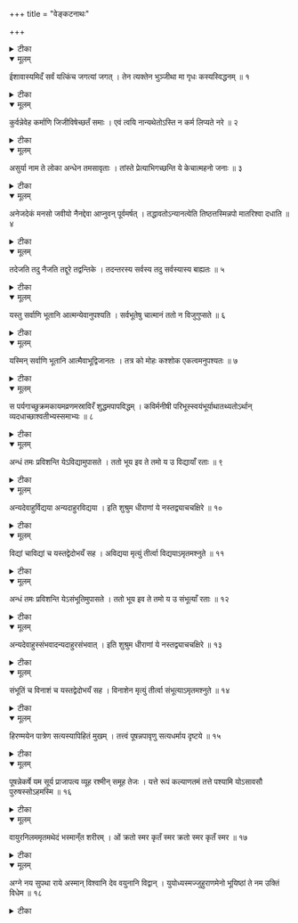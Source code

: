 +++
title = "वेङ्कटनाथः"

+++




<details><summary>टीका</summary>

॥ श्रीरस्तु ॥ श्रीमत्प्रणतार्तिहरवरदपरब्रह्मणे नमः ।  
श्रीमते हयग्रीवाय नमः । श्रीमते रामानुजाय नमः । श्रीमते निगमान्तमहादेशिकाय नमः ।  
  
श्रीमान्वेङ्कटनाथार्यः कवितार्किककेसरी । वेदान्ताचार्यवर्यो मे सन्निधत्तां सदा हृदि ॥  
  
कवितार्किकसिंहसर्वतन्त्रस्वतन्त्र-श्रीमद्वेदान्ताचार्यविरचितम्  
॥ ईशावास्योपनिषद्भाष्यम् ॥  
  
येनाऽऽवास्यमिदं सर्वं चेतनाचेतनात्मकम् । विशुद्धसद्गुणौघं तं वासुदेवमुपास्महे ॥ १ ॥  
सर्वेशानस्सहजमहिमा सर्वभूतान्तरात्मा सर्वान् दोषान् स्वयमतिपतन् सर्वविद्यैकवेद्यः ।  
कर्माध्यक्षः कलुषशमनः कोऽपि मुक्तोपभोग्यः सिद्धोपायः स्फुरति पुरुषो वाजिनां संहितान्ते ॥ २ ॥  
ईशावास्यमिदं सर्वमित्यादि यदनूच्यते । शिष्यं प्रति गुरोरेतद्ब्रह्मविद्यानुशासनम् ॥ ३ ॥  
संहितोदाहृतं सर्वं विनियोगपृथक्त्वतः । विद्यार्थं स्यादिति व्यङ्क्तुं निबन्धोऽस्य तदन्ततः ॥ ४ ॥
</details>



<details open><summary>मूलम्</summary>

ईशावास्यमिदँ सर्वं यत्किंच जगत्यां जगत् ।
तेन त्यक्तेन भुञ्जीथा मा गृधः कस्यस्विद्धनम् ॥ १
</details>



<details><summary>टीका</summary>

तत्र प्रथमम् अधिचिकारयिषितस्य (अचिद्विकाराधिष्ठितस्य) स्वतन्त्रात्मभ्रमादिपरिजिहीर्षया सर्वस्य परमपुरुषायत्तस्वरूपस्थितिप्रवृत्तित्वमभिप्रेत्याह - ईशावास्यमिदं सर्वं यत्किञ्च जगत्यां जगत् इति । इदं - तत्तत्प्रमाणसिद्धमीश्वरव्यतिरिक्तं चिदचिदात्मकम् । ईशा - 'ज्ञाज्ञौ द्वावजावीशनीशौ' इत्यादिषु जीवादत्यन्तविलक्षणतया प्रख्यातेन सर्वनियन्त्रा पुरुषोत्तमेन । वास्यम् - व्याप्यमित्यर्थः; सर्वाधारे स्वस्मिन् स्वेन वासनीयं वा । स्मर्यते हि - 'सर्वत्रासौ समस्तं च वसत्यत्रेति वै यतः । ततः स वासुदेवेति विद्वद्भिः परिपठ्यते ॥' इति । जगत्यामिति लोकान्तराणामुपलक्षणम् । जगत् - स्वरूपतो धर्मतो वाऽन्यथात्वं गच्छत् भोग्यभोक्तृरूपं वस्तुजातम् । अतदात्मकं किञ्चिदपि नास्तीति द्रढयितुं यत्किञ्चेति विशेष्यते । 'इन्द्रियाणि मनो बुद्धिस्सत्त्वं तेजो बलं धृतिः । वासुदेवात्मकान्याहुः क्षेत्रं क्षेत्रज्ञमेव च ॥ इति ह्युपबृंहितम् ।  
ननु 'रूढिर्योगमपहरति' इति न्यायादीशोऽत्र रुद्रः स्यात् । सर्वाद्युपपदाभावाच्च ॥ मैवम्; कारणविषयाकाशप्राणादिशब्दवत् रूढेरिह बाधितत्वात् । 'एको ह वै नारायण आसीत्; न ब्रह्मा नेशानः', 'अनपहतपाप्माऽहमस्मि नामानि मे धेहि' इत्यादिभिः असर्वकारणत्वेन कर्मवश्यत्वेन च सम्प्रतिपन्ने रुद्रे सर्वावास्यत्व-सर्वाधारत्वादेरसम्भवात् । तद्वत्तया प्रसिद्धे अनवच्छिन्नैश्वर्ये सर्वेश्वरे यौगिकोऽयं शब्दः प्रत्येतव्यः । यद्यपि प्रसिद्धवन्निर्देशाभावादाकाशादिवाक्यवैषम्यम्, तथाऽप्यैन्द्रीन्यायात् विरुद्धार्थविषयतयैव रूढिभङ्गोपपत्तिः । न चात्र 'सर्वत्वमाधिकारिकम्' इति न्यायः, सङ्कोचादृष्टेः ।   
प्रवाहेश्वरानेकेश्वरपक्षौ तु त्रैकालिकसर्वनिर्वाहकेश्वरप्रतिष्ठापकैः प्रमाणैः(णगणैः) प्रत्यूढौ ।   
अतः, 'पतिं विश्वस्यात्मेश्वरम्' इत्यादिप्रसिद्धानन्याधीनैश्वर्यम्, 'योऽसावसौ पुरुषः' इत्यनुवदिष्यमाणम्, ब्रह्मेशानजनकतयाऽनन्यथासिद्धवाक्यनिर्धारितम्, 'एष सर्वभूतान्तरात्मा अपहतपाप्मा दिव्यो देव एको नारायणः' इत्यादिषु सर्वान्तर्यामित्वेन प्रख्यातम्, तत एव, 'स ब्रह्मा स शिवः' इत्यादिषु विभूतिभूतानां ब्रह्मशिवेन्द्रादीनां 'विश्वमेवेदं पुरुषः' इत्यत्र विश्वस्येव विशेष्यतयोक्तं नारायणमेव सर्वस्यऽऽवासमीशं वक्तुमुचितमेतद्वाक्यमित्यलमन्यरूढिप्रसङ्गरहितासमस्तपदाध्ययनानभिज्ञाश्रोत्रियचोद्योपालम्भेन ॥  
एवं मुमुक्षोरीश्वरपारतन्त्र्यबोधमुत्पाद्य वैराग्यभूषितां वृत्तिमुपदिशति - तेन त्यक्तेन भुञ्जीथा मा गृधः कस्यस्विद्धनम् इति । तेन - जगता भोग्यताभ्रमविषयेण, त्यक्तेन - दोषभूयस्त्वदर्शनात् परित्यक्तेन उपलक्षितः सन् भुञ्जीथाः । अप्रतिषिद्धयोगधर्मोपयुक्तदेहधारणमात्रौपयिकं भोक्तव्यवर्गमित्यर्थप्रकरणाभ्यां सिद्ध्यति । यद्वा, सर्वावासत्वेन प्रकृतं निरतिशयभोग्यं वक्ष्यमाणोपायमुखेन भुञ्जीथाः इति योज्यम् । (कस्यस्वित्?) कस्यापि बन्धोरबन्धोर्वा धनं, मा गृधः - माऽभिकाङ्क्षः । आह च यमः किङ्करं प्रति 'परमसुहृदि' इत्यारभ्य, 'शठमतिरुपयाति योऽर्थतृष्णां(?) .... पुरुषपशुर्न स वासुदेवभक्तः' इति । इदं च धनायाप्रहाणं परमात्मेतरकृत्स्नविषयवैराग्योपलक्षणम् । स्मर्यते हि 'परमात्मनि यो रक्तो विरक्तोऽपरमात्मनि' इति ॥ १ ॥
</details>



<details open><summary>मूलम्</summary>

कुर्वन्नेवेह कर्माणि जिजीविषेच्छतँ समाः । 
एवं त्वयि नान्यथेतोऽस्ति न कर्म लिप्यते नरे ॥ २
</details>



<details><summary>टीका</summary>

एवं विदुषः फलसङ्गकर्तृत्वादित्यागयुक्तं नित्यनैमित्तिकरूपं (विद्याङ्गभूतं) कर्म यावज्जीवमनुष्ठेयमित्याह - कुर्वन्नेवेह कर्माणि जिजीविषेच्छतं समाः इति । ब्रह्मविदोऽपि यावद्विद्यापूर्ति जीवनमिष्टं भवतीति ज्ञापनाय सन्प्रयोगः । शतमिति च प्रायिक(प्रायशत)विषयम् । शतं समाः, जीवन् - अधिकारानुगुणानि कर्माणि कुर्वीतैव । न कदाचिदपि विद्याङ्गं कर्म परित्यजेदित्यर्थः । अस्य वाक्यस्य फलसाधनभूतस्वतन्त्रकर्मविषयत्वे विशेषहेत्वभावस्सूत्रितः 'नाविशेषात्' इति । अर्थान्तरं च प्रकरणाविरुद्धम् अनन्तरसूत्रोक्तम् 'स्तुतयेऽनुमतिर्वा' इति । भाष्यम् - (3-4-14) "वाशब्दोऽवधारणार्थः । 'ईशा वास्यमिदं सर्वम' इति विद्याप्रकरणात् विद्यास्तुतये सर्वदा कर्मानुष्ठानानुमतिरियम् । विद्यामाहात्म्यात्सर्वदा कर्म कुर्वन्नपि न लिप्यते कर्मभिरिति हि विद्या स्तुता भवति । वाक्यशेषश्चैतदेव दर्शयति, 'एवं त्वयि नान्यथेतोऽस्ति न कर्म लिप्यते नरे' इति" इति । त्वयि - ब्रह्मविद्याधिकारिणि एवमेवानुष्ठेयार्थः, इतोऽन्यथा नास्तीति व्यतिरेकेणोक्तं दृढीकारार्थम् । ननु ब्रह्मविदोऽपि कर्मानुष्ठानं स्वभावाद्बन्धकं स्यादित्यत्राह - न कर्म लिप्यते नरे इति । प्रस्तुतब्रह्मविदि नरे, 'अग्निहोत्रादि तु तत्कार्यायैव तद्दर्शनात्' इति विनियोगपृथक्त्वन्यायेन कर्म न स्वर्गादिफललेपहेतुर्भवति । विद्यानुपयुक्तकाम्यानां निषिद्धानां च विरक्तेन विवेकिना न बुद्धिपूर्वोपादानसम्भवः । सम्भावितानामपि केषाञ्चित् 'नाविरतो दुश्चरितात्' इत्यादिबलात् स्वानुगुणा निष्कृतिस्स्यात् । तदधिगमाधिकरणे (4-1-7) तु प्रामादिकानामेवाश्लेषः परविद्यावतामपि स्थापितः । ज्ञानाग्निदग्धाधिकारो विधिनिषेधानधिकारीति पक्षस्तु न वेदवित्सम्मतः ॥ २ ॥
</details>



<details open><summary>मूलम्</summary>

असुर्या नाम ते लोका अन्धेन तमसावृताः । 
तांस्ते प्रेत्याभिगच्छन्ति ये केचात्महनो जनाः ॥ ३
</details>



<details><summary>टीका</summary>

वक्ष्यमाणविद्यायां शीघ्रप्रवृत्त्यर्थम् - उक्तप्रकारब्रह्मवेदनविधुरतया वित्तैषणादियोगाच्च अन्यथाभवद्भिर्ज्ञानानुष्ठानैरात्मघातिनां निरयपातोऽवश्यम्भावीत्याह - असुर्या .... जना इति । असुर्याः - 'असुरस्य स्वम्' इति यत् । आसुरप्रकृतीनामनुभाव्या इत्यर्थः । नामेति प्रसिद्धौ । ते - नरकसंज्ञिता भीषणतमा लोकाः सन्ति । पुनस्तान् विशिनष्टि - अन्धेन तमसा वृताः । गाढेनान्धकारेण व्याप्ताः । तान् - आलोकप्रसङ्गरहितान्, ते - स्वात्मघातिनः । प्रेत्य - तदातनदेहादुत्क्रम्य । अभिगच्छन्ति - कार्त्स्न्येन निरन्तरं प्राप्नुवन्ति । ये के च - देवजातीया मनुष्यजातीया वा, तथा ब्राह्मणाः क्षत्रियादयो वा । आत्महनः - 'असन्नेव स भवति, असद्ब्रह्मेति वेद चेत्' इत्या(त्यादिनाऽऽ)म्नातामसत्कल्पतां स्वात्मानं नयन्तः । देहघा(पा)तमुखेन पातकवर्गोपलक्षणमि(णं त्वि)दम् । जनाः - जनिमन्तः । संसरन्त इत्यर्थः ॥ ३ ॥
</details>



<details open><summary>मूलम्</summary>

अनेजदेकं मनसो जवीयो नैनद्देवा आप्नुवन् पूर्वमर्षत् ।
तद्धावतोऽन्यानत्येति तिष्ठत्तस्मिन्नपो मातरिश्वा दधाति ॥ ४
</details>



<details><summary>टीका</summary>

सर्वावासत्वेन प्रस्तुतमीश्वरतत्त्वं विरुद्धवदभिलापव्यञ्जितेन विचित्रशक्तियोगेन विशदयति - अनेजदेकं मनसो जवीय इति । अनेजत् - अकम्पमानम् । एकम् - प्रधानभूतम्, स्वानधीनस्वसमानद्वितीयरहितं वा (स्वाधीनस्वसमानद्वितीयरहितं वा) (स्वाधीनं समानद्वितीयरहितं वा) (अस्वाधीनस्वसमानद्वितीयरहितम्), मनसो जवीयः - वेगवत्तरान्मनसोऽप्यतिशयितजवम् ।   
नन्विदं न जाघटीति निष्कम्पत्वं वेगवत्तरत्वं चेति । मैवं, तात्पर्यवृत्त्या सुघटितत्वात् । सर्वस्य स्वेन नित्यव्याप्तत्वादनेजत्, सर्वदा मनसो गोचरदेशमतिक्रम्य वृत्तेः मनसो जवीय इत्युपचर्यते । एवमुत्तरेष्वपि वाक्येषु भाव्यम् । नैनद्देवा आप्नुवन् पूर्वमर्षत् - एनत् - प्रकृतमेकतत्त्वं, पूर्वमर्षत् - प्रागेव सर्वान् प्राप्नुवत्, देवाः - हिरण्यगर्भादयः, नाप्नुवन् - एतावन्तं कालं न लेभिरे । विभुत्वेन नित्यप्राप्तमपि कर्मप्रतिबद्धज्ञानाः क्षेत्रज्ञाः विद्याधिगमात्पूर्वं स्वया बुद्ध्या न प्राप्नुवन्तीति न विरोधः । यथोक्तं छान्दोग्ये, 'तत् यथा हिरण्यनिधिमक्षेत्रज्ञा उपर्युपरि सञ्चरन्तो न विन्देयुः, एवमेवेमाः सर्वाः प्रजाः अहरहर्गच्छन्त्य एतं ब्रह्मलोकं न विन्दन्ति; अनृतेन हि प्रत्यूढाः' इति । तद्द्धावतोऽन्यानत्येति तिष्ठत् - 'यः पृथिव्यां तिष्ठन्', 'य आत्मनि तिष्ठन्' इत्यादिक्रमेण तत् सर्वत्र तिष्ठदेव धावतो गरुडादीन् अप्यत्येति । यावद्यावत् धावन्ति जविनः, तावतः परस्तादपि वर्तत इत्यर्थः । यथोच्यते 'वर्षायुतशतेनापि पक्षिराडिव सम्पतन् । नैवान्तं कारणस्येयात् यद्यपि स्यान्मनोजवः ॥' इति । अन्येषां क्वचित्तिष्ठतां धावदतिक्रमणं नास्तीति वैचित्री । अन्यदपि किञ्चिदाश्चर्यमित्याह - तस्मिन्नपो मातरिश्वा दधातीति । तस्मिन्नवस्थितः पतनप्र(अप्र)तिबन्धानुगुणकाठिन्यादिरहितोऽपि वायुः अपो बिभर्ति । सर्वाधारभूतेन सर्वेश्वरेण विधृतः सन् मातरिश्वा तच्छक्त्यैव पाथःपयोधरनक्षत्रग्रहतारकादिकं बिभर्तीत्युक्तं भवति । स्मर्यते हि - 'द्यौस्सचन्द्रार्कनक्षत्रं खं दिशो भूर्महोदधिः । वासुदेवस्य वीर्येण विधृतानि महात्मनः ॥' इति ॥ ४ ॥
</details>



<details open><summary>मूलम्</summary>

तदेजति तदु नैजति तद्दूरे तद्वन्तिके । तदन्तरस्य सर्वस्य तदु सर्वस्यास्य बाह्यतः ॥ ५
</details>



<details><summary>टीका</summary>

अनेजदेकं मनसो जवीयः इत्युक्तमर्थमादरान्मुखान्तरेणानुशास्ति - तदेजति तदु नैजतीति । तत् - व्याप्तं तत्त्वं पूर्वोक्तप्रकारेण जवीयस्त्वादिना, एजति - कम्पते । कम्पत इवेत्यर्थः । तदु नैजति - तदेव वस्तुवृत्त्या न कम्पते ।   
तद्दूरे तद्वन्तिके - तद्दूरे वर्तते । तदेव अन्तिके - अदूरे समीपे वर्तते । मूढप्रतिबुद्धपुरुषभेदापेक्षया विभोरेव दूरान्तिकवर्तित्वव्यपदेशः । यथाऽऽह शौनकः - 'पराङ्मुखानां गोविन्दे विषयासक्तचेतसाम् । तेषां तत्परमं ब्रह्म दूराद्दूरतरे स्थितम् ॥ तन्मयत्वेन गोविन्दे ये नरा न्यस्तचेतसः । विषयत्यागिनस्तेषां विज्ञेयं च तदन्तिके ॥' इति ।   
केचित्पदार्थाः कस्यचिदन्तर्भवन्ति, न बहिः । केचित् बहिर्भवन्ति, नान्तः । तदुभयव्यावृत्तिमाह - तदन्तरस्य सर्वस्य तदु सर्वस्यास्य बाह्यत इति । तत् - सर्वव्याप्तमुक्तं परं ब्रह्म । अस्य - विचित्रचिदचिद्रूपेण प्रमाणसिद्धस्य सर्वस्य वस्तुनः, अन्तर्भवति - अप्रतिघातादविभक्तदेशं वर्तत इत्यर्थः । तदेव सर्वस्यास्य बहिरपि भवति । परिमितानां पदार्थानां भावदेश इवाभावदेशेऽपि वर्तत इति यावत् । तदेतद्व्यक्तमुक्तं तैत्तिरीये सर्वपरविद्योपास्यविशेषनिर्धारणार्थे सहस्रशीर्षम् इत्यनुवाके - 'यच्च किञ्चिज्जगत्यस्मिन् दृश्यते श्रूयतेऽपि वा । अन्तर्बहिश्च तत्सर्वं व्याप्य नारायणः स्थितः ॥' इति ॥ ५ ॥
</details>



<details open><summary>मूलम्</summary>

यस्तु सर्वाणि भूतानि आत्मन्येवानुपश्यति । सर्वभूतेषु चात्मानं ततो न विजुगुप्सते ॥ ६
</details>



<details><summary>टीका</summary>

एवं सर्वस्य ब्रह्मात्मकत्वमुक्तम् । अथ तद्विदः साम्प्रतिकं प्रयोजनमाह - यस्तु .... जुगुप्सत इति । ब्रह्मविन्माहात्म्यविशेषद्योतनाय तुशब्दः । सर्वाणि भूतानि - ब्रह्मादिस्थावरान्तानि । अत्रात्मशब्दः सङ्कोचकाभावात् प्रकरणादर्थस्वभावाच्च सर्वान्तरात्मविषयः । पृथिव्यादिभिर्ध्रियमाणमपि तन्मुखेन परमात्मन्येव स्थितमित्येवकाराभिप्रायः । अनुपश्यति - अनुस्यूतं विशदं निध्यायति । सर्वभूतेषु चात्मानमिति व्याप्तिमात्रपरम् । तस्य तैर्धार्यत्वाभावात् । स इति प्रतिनिर्देशोऽध्याहार्यः । ततो न विजुगुप्सते - ब्रह्मात्मकत्वेनानुदृष्टेपु सर्वेषु स्वात्मविभूतिन्यायात् कुतश्चिदपि न विजुगुप्सते । क्वचिदपि निन्दां न करोतीत्यर्थः ॥ ६ ॥
</details>



<details open><summary>मूलम्</summary>

यस्मिन् सर्वाणि भूतानि आत्मैवाभूद्विजानतः । तत्र को मोहः कश्शोक एकत्वमनुपश्यतः ॥ ७
</details>



<details><summary>टीका</summary>

पुनरपि सर्वस्य ब्रह्मात्मकत्वं सामानाधिकरण्येन द्रढयन् तस्यानुदर्शनस्य सद्यः शोकनिवर्तकत्वमाह - यस्मिन् .... पश्यत इति । यस्मिन् - प्रणिधानसमये । विजानतः - स्वतन्त्रवस्तुभेदं सम्यगुपदिष्टेन मार्गेण (सद्गुरूपदिष्टेन) शास्त्रेण विविच्य जानतः । आत्मैव सर्वाणि भूतान्यभूत् - परमात्मैव सर्वविशिष्टः प्रतीतः इत्यर्थः । देवोऽहम् इत्यादिवत् लोकवेदमर्यादया शरीरात्मभावेन जगद्ब्रह्मसामानाधिकरण्ये सम्भवति बाधोपचारस्वरूपैक्यादिपक्षाः बहिष्कार्याः । तत्र - तदा, को मोहः - स्वतन्त्रात्मभ्रमादिलक्षणो मोहो न सम्भवतीत्यर्थः । कः शोकः - परविभूतिभूते सर्वस्मिन् निर्ममत्वसिद्ध्या पुत्रमरण-राज्यहरणादावपि न कश्चिच्छोकः स्यादित्यर्थः । यथाऽऽह - 'अनन्तं बत मे वित्तं यस्य मे नास्ति किञ्चन । मिथिलायां प्रदीप्तायां न मे किञ्चित्प्रदह्यते ॥' इति । एकत्वमनुपश्यतः - सर्वविशिष्टैक्यमनुपश्यतः ।   
न ह्ययमेकशब्द एकव्यतिरिक्ताभावपरः, 'ईशा वास्यमिदं सर्वम्' इति ईश्वरव्याप्तत्वेन प्रक्रान्तस्य कस्यचित् केनचिद्बाधाभावात् । सर्वभेदमिथ्यात्ववेदनावेदनयोः कथञ्चिदपि तादृशैक्योपदेशादिप्रवृत्त्ययोगाच्च । न चासौ परस्परविरुद्धानां स्वरूपैक्यप्रतिपादकः, सर्वव्याघातोत्सादने स्वपरमतविवेकादिविप्लवप्रसङ्गात् । विशिष्टैकत्व(विशेष्यैक्य)विवक्षा तु सर्वप्रमाणानुगुण्यात् भाव्यते । ततोऽपि वरमत्र प्रकृतसामानाधिकरण्यनिर्वाहानुगुणसम्बन्धविवक्षा । प्रयुज्यते हि सम्बन्धविशेषविवक्षया 'रामसुग्रीवयोरैक्यम्' इत्यादिष्वेकशब्दः ।   
एतौ च श्लोकौ यद्यपि मुक्तविषयतया नेतुं शक्यौ, तथाऽपि पूर्वानुगुण्यान्मुमुक्षुप्रशंसार्थत्वमुचितम् । ततश्च वैशद्यातिशयविवक्षया शास्त्रजन्यज्ञाने तन्मूलोपासनात्मकज्ञाने चानुदर्शनवाचोयुक्तिः । समाधिविशेषफलभूतस्त्वद्यतनः साक्षात्कारः उपायत्वेनाभिहितत्वान्नात्र प्रशंसनीयः । मोक्षोपायोपदेशपरेषु सर्वेषु वाक्येषु दर्शनशब्द उपासनविषय इति शारीरकभाष्ये प्रत्यपादि ॥ ७ ॥
</details>



<details open><summary>मूलम्</summary>

स पर्यगाच्छुक्रमकायमव्रणमस्राविरँ शुद्धमपापविद्धम् ।
कविर्मनीषी परिभूस्स्वयंभूर्याथातथ्यतोऽर्थान् व्यदधाच्छाश्वतीभ्यस्समाभ्यः ॥ ८
</details>



<details><summary>टीका</summary>

पुनरप्येनम् ईशेशितव्यतत्त्ववेदिनं वेदितव्यविशेषशोधनेन च विशिनष्टि - स पर्यगात् .... समाभ्यः इति ।  
सः - सर्वभूतान्तरात्मभूतब्रह्मदर्शी, पर्यगात् - पर्यगच्छत्; प्राप्नुयात् इत्यर्थः । 'ब्रह्मविदाप्नोति परम्' इति न्यायात् । समाधिलब्धेनानुभवेन प्राप्तवानिति सिद्धानुवादो वा, 'अत्र ब्रह्म समश्नुते' इतिवत् । शुक्रम् - अवदातं स्वप्रकाशरूपम् । अकायम् - सर्वशरीरकमपि कर्मकृतशरीररहितम् । अत एव अव्रणम् अस्नाविरञ्च । शुद्धम् - अनाघ्राताज्ञानादिदोषम् । अपापविद्धम् - अज्ञानादिकार्यकारणभूतपुण्यापुण्यरूपकर्मानालीढमित्यर्थः । 'न सुकृतं न दुष्कृतम्' इत्यारभ्य 'सर्वे पाप्मानोऽतो निवर्तन्ते' इति हि निगम्यते । एवमशेषहेयप्रत्यनीकः परमात्मा मुमुक्षोः प्राप्यः प्रापक उपास्यश्चेत्युक्तं भवति (उपास्यश्च स्यात्) ।   
स इत्युक्तमेव ब्रह्मविदमतीन्द्रियसर्वार्थदर्शित्वादिना विशिनष्टि । कविः - क्रान्तदर्शी । व्यासादिवत् परतत्त्व(तद्गुण)बोधनानुगुणप्रबन्धनिर्मातेति वाऽर्थः । मनस ईशित्री बुद्धिः मनीषा, तद्वान् मनीषी । अभ्यासवैराग्याभ्यां निगृहीतान्तःकरण इत्यर्थः । परिभूः - परितो भवतीति परिभूः - विद्यान्तरवतः सर्वान् अतिक्रम्य वर्तते । कामक्रोधलोभादीन् दुर्जयान् अरातीन् अभिभवतीति वा । स्वयम्भूः - अन्यनिरपेक्षसत्ताकः, नित्यात्मस्वरूपदर्शीति यावत् । याथातथ्यतोऽर्थान् व्यदधात् - परमपुरुषार्थतदुपायतद्विरोधिप्रभृतीन् सर्वान् पदार्थान् यथावद्विविच्य हृदयेन धृतवान् । शाश्वतीभ्यः समाभ्यः - यावद्ब्रह्मप्राप्ति सर्वप्रत्यूहशमनार्थमिति भावः ।   
यद्वा प्रथमान्तं च द्वितीयान्तं च पदजातं क्रमात् परावरात्मविषयतया व्याख्येयम् । तदा शुक्रम् इत्यादिकं सर्वोपाधिविनिर्मुक्तपरिशुद्धजीवपरम् । तमपि च, सः - परमात्मा, पर्यगात् - परितो व्याप्य स्थितः । कविः इत्यादिकं सुगमम् । याथातथ्यत इत्यादि । अर्थान् - कार्यपदार्थान्, शाश्वतीभ्यस्समाभ्यः - यावद्विलयमवस्थातुं, याथातथ्यतो व्यदधात् - न पुनरैन्द्रजालिकवत्केवलं प्रकाशितवान् ॥ ८ ॥
</details>



<details open><summary>मूलम्</summary>

अन्धं तमः प्रविशन्ति येऽविद्यामुपासते । ततो भूय इव ते तमो य उ विद्यायाँ रताः ॥ ९
</details>



<details><summary>टीका</summary>

एवं विचित्रशक्तिपरमात्मविषयां कर्माङ्गिकां विद्यामुपदिश्यानन्तरं केवलकर्मावलम्बिनः केवलविद्यावलम्बिनश्च निन्दन् वर्णाश्रमधर्मानुगृहीतया विद्ययैव निश्श्रेयसावाप्तिरित्याह - अन्धं तमः प्रविशन्ति येऽविद्यामुपासत इत्यादिना । ये - भोगैश्वर्यादिप्रसक्ताः, अविद्यां - कर्म, ज्ञानविधुरकर्ममात्रम् । 'अविद्या कर्मसंज्ञाऽन्या तृतीया शक्तिरिष्यते' इति हि स्मर्यते । उपासते - एकान्तमनसोऽनुतिष्ठन्तीत्यर्थः । अन्धम् - अतिगाढम् । तमः - अज्ञानम्, त्रिवर्गाभिषङ्गात् नान्तरीयकं नारकं तमो वा । केवलकर्मनिरतानां दुःखानुवृत्तिमधीयते च आथर्वणिकाः - 'प्लवा ह्येते अदृढा यज्ञरूपा अष्टादशोक्तमवरं येषु कर्म । एतच्छ्रेयो येऽभिनन्दन्ति मूढाः जरामृत्यू ते पुनरेवापियन्ति ॥' इति ।   
ततो भूय इव ते तमो य उ विद्यायां रताः - कर्ममात्रनिष्ठप्राप्यादन्धतमसादधिकं तमः स्वाधिकारोचितकर्मपरित्यागेन विद्यामात्रे रताः प्रविशन्ति । इवशब्दस्तमस इयत्ताया दुर्ग्रहत्वं द्योतयति । उकार उत्तरपदेनान्वेतव्यः । विद्यायामेव रताः इत्यर्थः ॥ ९ ॥
</details>



<details open><summary>मूलम्</summary>

अन्यदेवाहुर्विद्यया अन्यदाहुरविद्यया । इति शुश्रुम धीराणां ये नस्तद्व्याचचक्षिरे ॥ १०
</details>



<details><summary>टीका</summary>

किं तर्हि मोक्षसाधनमित्यत्राह - अन्यदेवाहुर्विद्ययाऽन्यदाहुरविद्ययेति । अत्र व्यत्ययानुशासनात् पञ्चम्यर्थे तृतीया, अन्यथा अनन्वयात् । अन्यदेवाहुस्सम्भवात् इति वक्ष्यमाणसारूप्याच्च । एवं केवलकर्मणः कर्मनिरपेक्षविद्यातश्चान्यत् मोक्षसाधनमित्युक्तं भवति । आहुः - पूर्वाचार्या इति शेषः । औचित्यादुपनिषद इति वा । पूर्वपूर्व(सत्)सम्प्रदायसिद्धोऽस्माकमयमर्थ इत्याह - इति शुश्रुम धीराणां ये नस्तद्विचचक्षिरे । ये - पूर्वाचार्याः, नः - प्रणिपातादिभिः सम्यगुपसन्नानामस्माकम्, तत् - मोक्षसाधनम्, विचचक्षिरे - विविच्योपादिक्षन् । तेषां धीराणाम् - परमात्मध्यानपराणाम् । वचनमित्यध्याहार्यम् । नटस्य शृणोतीतिवद्वा कथञ्चित् पञ्चम्यर्थे षष्ठी । इति शुश्रुम - एवम्प्रकारमश्रौष्म । ब्रह्मविद्याया दुरवगाहत्वेन निश्शेषग्रहणाशक्यत्वाभिप्रायोऽत्र लिडुत्तमः ॥ १० ॥
</details>



<details open><summary>मूलम्</summary>

विद्यां चाविद्यां च यस्तद्वेदोभयँ सह । अविद्यया मृत्युं तीर्त्वा विद्ययाऽमृतमश्नुते ॥ ११
</details>



<details><summary>टीका</summary>

अन्यदिति सङ्ग्रहेणोक्तं विवृणोति - विद्यां चाविद्यां च यस्तद्वेदोभयं सहेति । यः - यथावस्थितोपदेशवान्, विद्याम् - परमात्मोपासनरूपाम्, अविद्याम् - तदङ्गभूतकर्मात्मिकां, च तदुभयम् - परस्परविरोधप्रसङ्गरहितम् । सह वेद - अङ्गाङ्गिनोरप्यनुष्ठेयत्वसाम्यादुभयं सह वेदेत्यविशेषेण वेदनीयतोक्तिः, न पुनर्हेयोपादेययोः ज्ञातव्यत्वसाम्यात् ॥ पूर्वमविद्याया निन्दनात् तदौचित्यमिति चेत्, तर्हि विद्याया अपि निन्दिततया हेयद्वयसमुच्चयोक्तिप्रसङ्गः । तथा सत्युत्तरवाक्यमपि विघटेत, अविद्यया मृत्युं तीर्त्वा विद्ययाऽमृतमश्नुत इति । अय(तदय)मर्थः - विद्याङ्गतया चोदितकर्मणा, मृत्युम् - ज्ञानसङ्कोचरूपमृतिहेतुं प्राक्तनं कर्म । तीर्त्वा - निरवशेषमुल्लङ्घ्य । विद्यया - पूर्वोक्तपरमात्मानुदर्शनरूपया, अमृतमश्नुते - 'एतदमृतमभयमेतद्ब्रह्म' इत्यादिषु सर्वदोषरहितत्वेन प्रतीतं परमात्मानं प्राप्नोतीत्यर्थः (तीति?) । अत्रामृतशब्दस्य मोक्षपरत्वेऽपि न पुनरुक्तिः । मृत्युं तीर्त्वेत्यस्योपायविरोधितरणपरत्वात्, अमृतमश्नुत इति प्राप्तिविरोधिनिवृत्तिलाभोक्तेः ।   
अत्र 'अविद्यया मृत्युं प्राप्य स्थिताः' इति व्याचक्षाणाः निर्बाधं पदवाक्यस्वारस्यमुपबृंहणं च प्रस्मृत्य स्वाविद्यया स्वयमेव मृत्युं प्राप्य स्थिताः । एतदेव वाक्यमनुसंहितं वैष्णवे पुराणे - 'इयाज सोऽपि सुबहून् यज्ञान् ज्ञानव्यपाश्रयः । ब्रह्मविद्यामधिष्ठाय तर्तुं मृत्युमविद्यया ॥' इति । इह त्वविद्याशब्दः प्रकरणादौचित्याच्च विद्याङ्गकर्मविषय इत्यभाषि भाष्यकारैः, 'अत्राविद्याशब्दाभिहितं वर्णाश्रमविहितं कर्म', 'मृत्युतरणोपायतया प्रतीता अविद्या विद्येतरत् विहितं कर्मैव' इति । विद्यां पर्युदस्यन् अयमविद्याशब्दः क्षत्रियादिविषयाब्राह्मणशब्दादिवत् आसन्नतदन्यवृत्तिरन्तरङ्गकर्मविषय इति भावः । एवं, 'तपो विद्या च विप्रस्य निःश्रेयसकरावुभौ । तपसा कल्मषं हन्ति विद्ययाऽमृतमश्नुते ॥' इत्याद्युपबृंहणान्यपि सुसङ्गतानि भवेयुः ।  
ये पुनरिह विद्याकर्माख्यसाधनद्वयसमुच्चयं मृत्युतरणामृतत्वप्राप्तिरूपसाध्यद्वित्वं च वर्णयन्ति, तेषां कर्मज्ञानयोरङ्गाङ्गिभावं विद्ययैव मृत्युतरणं च व्यक्तं प्रतिपादयद्भिः श्रुतिस्मृतिसूत्रगणैर्यथाभाष्यमुत्तरं देयम् । विषमसमुच्चयवादेऽपि यथाभागं (गमम्) सन्निपत्योपकारकत्वसम्भवे गत्यन्तरगमनिका नीतिविद्भिर्न सम्मन्यते ॥ ११ ॥
</details>



<details open><summary>मूलम्</summary>

अन्धं तमः प्रविशन्ति येऽसंभूतिमुपासते । ततो भूय इव ते तमो य उ संभूत्याँ रताः ॥ १२
</details>



<details><summary>टीका</summary>

तदेवमुपास्यं परमात्मतत्त्वं साङ्गतदुपासनरूपं च परमहितं परमपुरुषार्थपर्यन्तमुपदिश्य, अनन्तरं त्रिभिः श्लोकैः प्रतिबन्धनिवृत्ति-परब्रह्मानुभवरूपयोः फलपर्वणोः समुच्चित्यानुसन्धानं विद्याङ्गत्वेनोपादेयमित्युच्यते । तत्र प्रथममेकैकमात्रानुसन्धानं निन्दति - अन्धं तमः .... रता इति । 'एतमितः प्रेत्याभिसम्भविताऽस्मि', 'धूत्वा शरीरमकृतं कृतात्मा ब्रह्मलोकमभिसम्भवानि' इत्यादिषु ब्रह्मप्राप्तिरूपा सम्भूतिरुक्ता । तां पर्युदस्यन् अयमसम्भूतिशब्दः तदासन्नप्रतिबन्धविनाशमभि(सं)धत्ते । 'सम्भूतिं च विनाशं च' इत्यपि ह्यनन्तरमुच्यते । न चात्रासम्भूतिशब्देन सम्भूतेरनुत्पत्तिः विनाशो वा प्रतिपाद्यः, अमृतप्राप्तिहेतुतयोक्तायाः सम्भूतेः प्रागभावस्य प्रध्वंसस्य वा मृत्युतरणहेतुत्वेन वक्तुमयुक्तत्वात् । अत्रापि तरतेः प्राप्तिवचनत्वं पूर्ववत् प्रतिक्षेप्यम् ॥ १२ ॥
</details>



<details open><summary>मूलम्</summary>

अन्यदेवाहुस्संभवादन्यदाहुरसंभवात् । इति शुश्रुम धीराणां ये नस्तद्व्याचचक्षिरे ॥ १३
</details>



<details><summary>टीका</summary>

अन्यदेवेति । अत्र तच्छब्दः समुच्चित्यानुसन्धेयतया वक्ष्यमाणद्वितयं वक्ति ॥ १३ ॥
</details>



<details open><summary>मूलम्</summary>

संभूतिं च विनाशं च यस्तद्वेदोभयँ सह । विनाशेन मृत्युं तीर्त्वा संभूत्याऽमृतमश्नुते ॥
 १४
</details>



<details><summary>टीका</summary>

अत्रापि अन्यत् इत्युक्तं विवृण्वन् विद्याङ्गमुभयानुसन्धानमाह - सम्भूतिं .... सहेति । तस्यैव फलप्रदर्शनेनावश्यकर्तव्यतां स्थापयति - विनाशेन ..... अश्नुत इति । अनुसन्धीयमानेन विनाशेन प्रतिबन्धमपोह्य, सम्भूत्याऽनुसन्धीयमानया ब्रह्म प्राप्नोति । सम्भूतिविनाशानुसन्धानरूपेऽङ्गे स्तुत्यर्थं यथोचितमङ्गिफलनिर्देशः । यद्वा विनाशेन मृत्युं तीर्त्वा इति पूर्वोक्तसरूपशब्दे विरूपार्थपरिहाराय विनाशशब्देन मानदम्भादीनां, हिंसास्तेयादीनां बहिर्मुखेन्द्रियवृत्तीनां च विनाशो विवक्षितः । अतो विरुद्धनिवृत्तिरूपाङ्गसेवनेन समाधिविरोधिपापमपाकृत्य समाधिनिष्पत्तिरूपब्रह्मसम्भूत्या तदेवाश्नुते ।   
अत्र सम्भूतिविनाशशब्दाभ्यां सृष्टिप्रलयादिविवक्षया मृत्युतरणामृतप्राप्तिरूपफलविभागवचनस्यौचित्यलवोऽपि नोपलभ्यते ॥ १४ ॥
</details>



<details open><summary>मूलम्</summary>

हिरण्मयेन पात्रेण सत्यस्यापिहितं मुखम् । तत्त्वं पूषन्नपावृणु सत्यधर्माय दृष्टये ॥ १५
</details>



<details><summary>टीका</summary>

अथ एवं फलपर्यन्तसाङ्गब्रह्मविद्यानिष्ठस्यानुसन्धेया मन्त्रा उपदिश्यन्ते । तेषु च पूषादिशब्दाः सर्वशब्दवाच्यं परमात्मानमनुसन्दधतां तद्देवताप्रणाड्या साक्षाद्वा तत्पर्यन्ताः । अत्र हि यमसूर्यादिशब्दानामेकविषयत्वं स्वरसगतं तथासत्येवोपपद्यते । तत्र प्रथमेन मन्त्रेण पूषशब्दविवक्षितं भगवन्तं प्रति प्रस्तुतां समाधिप्रतिबन्धनिवृतिं प्रार्थयते - हिरण्मयेन .... दृष्टये इति ।   
सत्यशब्दोऽत्र जीवपरः । 'सत्यं चानृतं च सत्यमभवत्', 'अथ नामधेयं सत्यस्य सत्यम्; प्राणा वै सत्यम्; तेषामेष सत्यम्' इत्यादिषु जीवेऽपि तत्प्रयोगात् । तस्य मुखम् - अनेकेन्द्रियावष्टम्भतया मुखवदवस्थितं मनः, हिरण्मयेन पात्रेण अपिहितं - रागात्मकतया हिरण्मयसदृशेन रजोमयेन पात्रेण परमात्मविषयवृत्तिप्रतिरोधकेन च्छादितम् । हृदि सन्निहिते परमात्मविषये निरुद्धवृत्तिकमित्यर्थः । रजःकथनं तमसोऽप्युपलक्षणम् । हिरण्मयशब्देन कर्माधीनभोग्यवर्गप्रदर्शनं वा । तत् - जीवस्य मुखस्थानीयं मनः, पूषन् - आश्रितपोषणस्वभाव, अपावृणु - निरस्तपिधानं कुरु । कस्य हेतोः? सत्यधर्माय दृष्टये । सत्यस्य जीवस्य धर्मभूताय पूर्वोक्तब्रह्मानुभवदर्शनायेत्यर्थः ॥ १५ ॥
</details>



<details open><summary>मूलम्</summary>

पूषन्नेकर्षे यम सूर्य प्राजापत्य व्यूह रश्मीन् समूह तेजः ।
यत्ते रूपं कल्याणतमं तत्ते पश्यामि योऽसावसौ पुरुषस्सोऽहमस्मि ॥ १६
</details>



<details><summary>टीका</summary>

पुनरपि तया दृष्ट्या द्रष्टव्यं विशिंषन् दृष्ट्यनुगुणमभ्यर्थयते - पूषन्नेकर्षे .... पश्यामि इति ।   
एकर्षे - अद्वितीयातीन्द्रियद्रष्टः । यम - सर्वान्तर्यामिन् । सूर्य - स्वभक्तबुद्धीनां सुष्ठु प्रेरक । प्राजापत्य - प्रजापतिप्रसूतस्य सर्वस्यान्तर्यामिन् । अविवक्षितप्रत्ययार्थो वा प्राजापत्यशब्दः । प्रजानां पत इत्यर्थः । व्यूह रश्मीन् समूह तेजः - स्वस्वरूपप्रकाशानौपयिकान् स्वोग्ररश्मीन् व्यपोह; प्रभात्मकं च तेजः समूढं कुरु । यत् - आदित्यवर्णम् इत्यादिप्रसिद्धम्, सर्वेभ्यः कल्याणेभ्योऽतिशयितकल्याणं शुभाश्रयभूतं ते दिव्यं रूपं, तत् पश्यामि । अत्र वर्तमानव्यपदेशः उत्तरवाक्यवत् तात्कालिकानुसन्धानानुवादः । प्रार्थनाप्रकरणानुरोधे तु व्यत्ययेन, पश्येयमिति लिङर्थो ग्राह्यः । (ते इत्यस्य) पुनरुक्तिः तदसाधारण्यज्ञापनार्था । त्वदर्थं पश्यामीति वा निरुपाधिकशेष(षि)त्वानुगुणोक्तिः ।  
अथान्तरात्मनोऽहङ्ग्रहेणानुसन्धान(णोपासन)माह - योऽसावसौ पुरुषः सोऽहमस्मि इति । वीप्सा अत्यादरव्यञ्जनार्था । यद्वा 'योऽसावतीन्द्रियग्राह्यः सूक्ष्मोऽव्यक्तस्सनातनः । सर्वभूतमयोऽचिन्त्यः स एष स्वयमुद्बभौ ॥' इत्यादिवाक्यच्छायया यत्तच्छब्दाभ्यामदश्शब्दौ विभज्यान्वेतव्यौ । तौ च सर्वेन्द्रियदूरत्वप्रमाणप्रसिद्धत्वद्योतनार्थौ । पुरुषः - पूर्णत्व(पुरिशयत्व)पूर्वसत्त्वादिगुणकः आदित्यवर्णविग्रहविशिष्टः सर्ववेदपठितानन्यपरपुरुषसूक्तादिप्रसिद्धो महापुरुषः । सोऽहमस्मि - अहंशब्दोऽत्र जीवद्वारा तदन्तरात्मपर्यन्तः । अत एव अस्मीत्यपि प्रत्यग्रूपस्वविशिष्टे परमात्मनि विश्राम्यति । 'अस्मद्युत्तमः' इत्येतावदेव ह्यनुशिष्टम्; न पुनरस्मच्छब्दस्य प्रत्यगात्मद्वारा परमात्मपर्यन्ततायामुत्तमनिवृत्तिः । एवं 'तत्त्वमसि' इत्यादिष्वसिशब्दोऽपि निर्वाह्यः । तत्र हि, 'युष्मद्युपपदे समानाधिकरणे स्थानिन्यपि मध्यमः' इत्येतावदेव हि स्मर्यते । न तु युष्मच्छब्दस्य स्वाभिमुखचेतनद्वारा तदन्तर्यामिपर्यन्तत्वे मध्यमनिवृत्तिः । लोके हि अहं त्वमस्मि, त्वमहमसीत्याद्युपचारप्रयोगेषु उद्देश्यानुसारेण मध्यमोत्तमयोर्व्यवस्था । तद्वदत्रापि, 'त्वं वा अहमस्मि भगवो देवते' इत्यादिषु युष्मदस्मदोः सहप्रयोगेऽपि व्यवस्थोपपद्यते; उद्देश्यविषययोरेवात्र युष्मदस्मच्छब्दयोरुपपदत्वेन सूत्रकृदभिप्रेतत्वात् । भाष्ये तु तत्त्वमसिनिरूपणावसरे 'नात्र किञ्चिदुद्दिश्य किमपि विधीयते' इत्युक्तिरप्राप्तांशनिषेधाभिप्राया व्यक्ता; उपसंहारत्वोपपादनात् ।   
ये पुनः 'तत्त्वमसि', 'सोऽहमस्मि' इत्यादिषु कार्यकारणोपाध्याकारविधूननेन निर्विशेषस्वरूपैक्यं वाक्यवेद्यमाहुः, तेषाम् असिवत् अस्मिरपि खण्डकः । श्रोतर्यनुसन्धातरि च युष्मदस्मदी हि परित्यक्ते । न ह्यसिना कश्चित् प्रतिबोधनीयः; न च कश्चिदस्मिना विशिष्यानुसन्धेयः । विधूननीयोपाधिविषयव्युत्पत्तिमच्छब्दसन्निधिमात्रोपजीवनेन क्व(कथं)चिन्मध्यमोत्तमसम्पत्तिरिति चेत् - ततो वरमपरित्यक्तप्रवृत्तिनिमित्तमास्माकं निर्वहणमनुसर्तुम् ।   
सन्मात्रस्यांशिनः अंशद्वयविशिष्टताप्रतिपादनं वदतामपि, सन्मात्रविवक्षायामत्र (तावन्मात्रविवक्षयाऽत्र) वाक्ये त्वमहम्भावायोगात्, त्वन्ताऽहन्ताविशिष्टं सदिति विशिष्टविवक्षायामपि प्रथमपुरुषोपनिपातप्रसङ्गात्, दृश्ययोश्च (अत्रत्ययोश्च) युष्मदस्मदर्थयोः, मृत्पिण्डांशे मणिक इव घटशरावाकारयोः, सदंशभूतेश्वराकारेऽपि समन्वययोगात्, त्वमहमर्थयोः सत्ताद्याकारस्य नित्यप्रतिपन्नतया विशेषतोऽनिर्दे(नुपदे)श्यत्वादननुसन्धेयत्वाच्च न कथञ्चिदपि 'तत्त्वमसि', 'सोऽहमस्मि' इत्यादेर्निर्वाहः शक्यः ।   
दृष्टिविधिस्तु मोक्षार्थविद्यासु वेदान्तवेदिना नाङ्गीक्रियते । यद्यप्यत्र 'त्वं राजाऽसि, अहं राजाऽस्मि' इत्यादिवत् तादधीन्याद्युपचारविवक्षया(क्षायां) मध्यमोत्तमयोः सामञ्जस्यं, तथाऽपि लोकवेदयोः चेतनपर्यन्तदेवमनुष्यादिव्यवहारन्यायेन जातिगुणशब्दगतिलाभात् तदुपेक्षा ।   
नन्वेवं पुरुषाख्यस्वेतरात्मसामानाधिकरण्यक्लेशं परित्यज्य, 'योऽसावसौ पुरुषः सोऽहमस्मि' इति परिशुद्धस्वरूपमात्रानुसन्धानपरमिदं वाक्यमस्तु ॥ मैवम्; 'तत्त्वमसि', 'त्वं वा अहमस्मि' इत्यादिषु तदनुपपत्तेः अत्रापि तत्समानन्यायतया तथैवानुसन्धानस्यौचित्यात् । ब्रह्मात्मकोऽहमस्मि इति परविद्याङ्गभूतस्वात्मानुसन्धानपरत्वेऽपि तच्छब्देन तादधीन्यादिकं लक्षणीयं स्यात् ॥ १६ ॥
</details>



<details open><summary>मूलम्</summary>

वायुरनिलममृतमथेदं भस्मान्ँत शरीरम् । ओं क्रतो स्मर कृतँ स्मर क्रतो स्मर कृतँ स्मर ॥ १७
</details>



<details><summary>टीका</summary>

अनन्तरं तु परिशुद्धात्मस्वरूपमुच्यते - वायुरनिलममृतम् इति । विद्याकर्मानुसारेण तत्रतत्र गन्तृत्वात् वायुः । निलयनरहितत्वात् क्वचिदपि व्यवस्थितत्वाभावाच्च अनिलम् । अमृतम् - म्रियमाणेऽपि देहसन्ताने स्वयममृतम् । इदं विजरत्वादीनामप्युपलक्षणम् । परिशुद्धजीवविषये प्रजापतिवाक्येऽपि 'विजरो विमृत्युर्विशोकः' इत्यादिसहपाठात् ।   
अत्र 'वायुश्चान्तरिक्षं चैतदमृतम्' इत्यादिपरामर्शात् वाय्वादिशब्दानां भूतद्वितीयविषयत्वं न शङ्कनीयम्; पूर्वापराभ्यामसङ्गतेः । यद्यप्यमीषां परमात्मविषयत्वं विशिष्टवृत्त्या योगतो वा युज्यते, तथाऽपि वरमिह नश्वरस्य देहस्यानन्तरं वचनात् तद्व्यावृत्तप्रत्यगात्मपरत्वम् । प्राणविषयत्वेऽप्यत्र मन्दं प्रयोजनम् । श्वेताश्वतरीयाश्च भोक्तृभोग्यनियन्तॄणां विवेचने भोक्तृशब्दविवक्षितं प्रत्यगात्मानममृतशब्देनाऽऽमनन्ति 'क्षरं प्रधानममृताक्षरं हरः क्षरात्मानावीशते देव एकः' इति, 'क्षरं त्वविद्या ह्यमृतं तु विद्या विद्याविद्ये ईशते यस्तु सोऽन्यः' इति च ।   
एवं प्रत्यगात्मस्वरूपस्य 'न जायते म्रियते वा विपश्चित्' इत्यादिप्रसिद्धममृतत्वमभिधाय क्षेत्रज्ञशरीरस्य मृतिमत्त्वमवश्यम्भावीत्याह - अथेदं भस्मान्तं शरीरमिति । प्रकृतादर्थादर्थान्तरविवक्षया अथशब्दः; आत्मोत्क्रमणानन्तर्यार्थो वा; कर्मवश्यकार्त्स्न्यपरो वा । तथा च स्मर्यते - 'गङ्गायां सिकता धारा यथा वर्षति वासवे । शक्या गणयितुं लोके न व्यतीताः पितामहाः ॥' इति; 'ब्रह्मादिषु प्रलीनेषु' इत्यादि च । इदमिति विशेषणं नित्यत्वेन प्रमाणसिद्धानां नित्यमुक्तेश्वरशरीराणां व्यवच्छेदार्थम् । भस्मान्तमिति संस्कारमात्रव्यञ्जकम् । कीटान्तत्वादेरप्यन्यत्र प्रसिद्धस्योपलक्षणं वा । शरीरशब्दे व्युत्पत्तिनिमित्तानुसारेण विशरणस्वभावत्वं गम्यते ।   
एवं 'भोक्ता भोग्यं प्रेरितारं च मत्वा' इति क्रमेण चिदचिद्विवेकमुक्त्वा प्रेरितारं प्रकृतं महापुरुषं प्रणवेनोपादत्ते - ओमिति । यथाऽऽमनन्त्याथर्वणाः 'यः पुनरेतं त्रिमात्रेण ओमित्यनेनैवाक्षरेण परं पुरुषमभिध्यायीत' इति । उक्तं च योगानुशासने 'क्लेशकर्मविपाकाशयैरपरामृष्टः पुरुषविशेष ईश्वरः । स पूर्वेषामपि गुरुः कालेनानवच्छेदात् । तस्य वाचकः प्रणवः ।' इति । आह च सर्वज्ञः - 'ओमित्येवं सदा विप्राः पठध्वं ध्यात केशवम्' इति । स्वयं चागायत् 'ओमित्येकाक्षरं ब्रह्म व्याहरन् मामनुस्मरन्' इति । एवं सर्वत्र द्रष्टव्यम् ।   
अथ क्रतुरूपिणं भगवन्तं ज्ञानयज्ञगोचरमभिमुखीकुर्वन् तदनुग्रहं याचते - क्रतो स्मर कृतं स्मरेति । क्रतो - क्रत्वात्मक । यथाऽऽह - 'अहं क्रतुरहं यज्ञः' इति । 'यथाक्रतुरस्मिन् लोके पुरुषो भवति, तथेतःप्रेत्य भवति । स क्रतुं कुर्वीत', 'एवङ्क्रतुर्ह' इत्यादिष्विवात्रापि प्रकरणादेव क्रतुशब्द उपासनपरो वा । तद्गोचरे तु भगवति तच्छब्द उपचारात् । स्मर - सानुग्रहया बुद्ध्या विषयीकुरु । 'स्नेहपूर्णेन मनसा किं न (यन्नः) स्मरसि केशव' इतिवत् । उक्तञ्च भगवता - 'स्थिते मनसि' इत्यारभ्य 'ततस्तं म्रियमाणं तु काष्ठपाषाणसन्निभम् । अहं स्मरामि मद्भक्तं नयामि परमां गतिम् ॥' इति । सर्वदा सर्वं साक्षात्कुर्वतः स्मर्तृत्ववचनमिह पूर्वकृतप्रत्यवेक्षणाभिप्रायम् । कृतं स्मरेत्यत्रापि तथैव विवक्षा । मत्कृतं यत्किञ्चिदनुकूलमनुसन्धाय कृतज्ञस्त्वं मां रक्षेति भावः । एतावदन्तं त्वत्कृतमानुकूल्यं प्रतिसन्धाय त्वमेव शेषपूरणं कुर्विति वा । स्मरन्ति हि - 'जायमानं हि पुरुषम्' इत्यादि । स्वयमप्याह - 'तेषां सततयुक्तानाम्' इत्यादि । क्रतो स्मर कृतं स्मर इत्यावृत्तिरुक्तार्थे त्वरातिशयात्(शयं द्योतयति) ॥ १७ ॥
</details>



<details open><summary>मूलम्</summary>

अग्ने नय सुपथा राये अस्मान् विश्वानि देव वयुनानि विद्वान् ।
युयोध्यस्मज्जुहुराणमेनो भूयिष्ठां ते नम उक्तिं विधेम ॥ १८
</details>



<details><summary>टीका</summary>

पुनरप्यग्निशब्दवाच्यं भगवन्तं स्वापेक्षितं प्रापयेत्याह - अग्ने नय ....विधेम इति । अग्ने - अग्निशरीरक; 'यस्याग्निः शरीरम्' इत्यन्तर्यामिब्राह्मणम् । 'साक्षादप्यविरोधं जैमिनिः' इति न्यायात् अग्रनयनादिगुणयुक्तेति वा । नय - प्रवर्तयेत्यर्थः । सुपथा - शोभनेन मार्गेण । प्रतिषेधस्पर्शरहितेनोपायेनेति यावत् । राये - विद्यार्थशरीरसंरक्षणत्वदर्चनाद्यनुगुणाय धनाय । यद्वा (अर्थ)प्रकरणानुगुण्यात् 'अतस्करकरग्राह्यमराजकवशंवदम् । अदायादविभागार्हं धनमार्जय सुस्थिरम् ॥', 'अनन्तं बत मे वित्तम्' इत्यादिषूक्तमलौकिकं धनमिह विवक्षितम् । एक एव मन्त्रः प्रकरणादिभिर्विशेषितस्तत्तदनुगुणमर्थं विवक्षतीति सम्यङ्न्यायविदः । अस्मान् - त्वदनन्यभावान् अनन्यगतींश्च । विश्वानि देव वयुनानि विद्वान् - देव - अस्मदपेक्षितप्रदानानुरूपविचित्रक्रीडायुक्त । विश्वानि वयुनानि - सर्वाणि ज्ञानानि । 'माया वयुनं ज्ञानम्' इति नैघण्टुकाः । अतो ज्ञानमुखेनोपायविशेषा इह वयुनशब्देन विवक्षिताः । सर्वान् - तत्तदधिकारानुगुणान् चतुर्विधपुरुषार्थोपायान् यथावत् विद्वान् त्वमविदुषोऽस्मान् नेतुमर्हसीति भावः । युयोध्यस्मज्जुहुराणम् - बन्धनात्मकतया अचिन्त्यप्रकारकौटिल्यवत्तया वा बाधमानमित्यर्थः । एनः - अकृत्यकरणकृत्याकरणादिरूपं त्वदनुभवादिप्रतिबन्धकम्, अस्मत् - अस्मत्तः, युयोधि - पृथक्कुरु, विनाशयेत्यर्थः । भूयिष्ठां ते नमउक्तिं विधेम - 'अनन्यगतिः' इत्यादिगुणैरावृत्तितश्च भूयसीं नमउक्तिं ते विदध्महे । व्यत्ययो हि बहुलमनुशिष्टः । नमउक्तेरनुवृत्तिं वा नाथं प्रति नाथते । 'नम इत्येव वादिनः' इति हि मुक्तलक्षणा अपि पुरुषा मोक्षधर्मे प्रत्यपादिषत । मानसकायिकयोर्नमसोरभावेऽपि (कनमस्काराभावेऽपि) नमश्शब्दमात्रेण प्रसत्तुमर्हसीत्युक्तिशब्दाभिप्रायः ॥ एवं परतत्त्व-तद्विभूतियोग-तदुपासन-तत्फलविशेषान् सङ्गृह्य संहितेयं समपूर्यत ॥  
व्यक्ताव्यक्ते वाजिनां संहितान्ते व्याख्यामित्थं वाजिवक्त्रप्रसादात् ।  
वैश्वामित्रो विश्वमित्रं व्यतानीत् विद्वच्छात्रप्रीतये वेङ्कटेशः ॥  
अभेदं भोक्तॄणामथ च भविनामेव परतां तथा भेदाभेदं जिनसुगतनीतिं च जगति ।  
असम्पाद्यां मुक्तिं भवभयमलीकं च पठताम् असावीशेत्यादिर्न कथमनुवाकः प्रतिभटः ॥  
हरिः ओम् ॥  
इति कवितार्किकसिंहस्य सर्वतन्त्रस्वतन्त्रस्य श्रीमद्वेङ्कटनाथस्य श्रीमद्वेदान्ताचार्यस्य कृतिषु ईशावास्योपनिषद्भाष्यं समाप्तम् ॥
</details>

